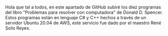 Hola que tal a todos, en este apartado de GitHub subiré los diez programas del libro "Problemas para resolver con computadora" de Donald D. Spencer. Estos programas están en lenguaje C# y C++ hechos a través de un servidor Ubuntu 20.04 de AWS, este servicio fue dado por el maestro René Solís Reyes.
